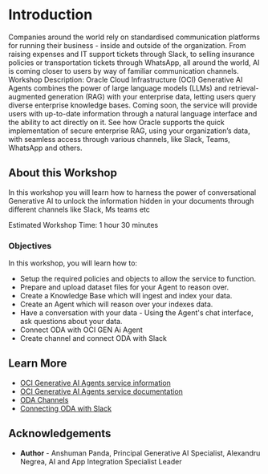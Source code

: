 # Introduction

Companies around the world rely on standardised communication platforms for running their business - inside and outside of the organization. From raising expenses and IT support tickets through Slack, to selling insurance policies or transportation tickets through WhatsApp, all around the world, AI is coming closer to users by way of familiar communication channels. 
Workshop Description: Oracle Cloud Infrastructure (OCI) Generative AI Agents combines the power of large language models (LLMs) and retrieval-augmented generation (RAG) with your enterprise data, letting users query diverse enterprise knowledge bases. Coming soon, the service will provide users with up-to-date information through a natural language interface and the ability to act directly on it. See how Oracle supports the quick implementation of secure enterprise RAG, using your organization’s data, with seamless access through various channels, like Slack, Teams, WhatsApp and others.


## About this Workshop

In this workshop you will learn how to harness the power of conversational Generative AI to unlock the information hidden in your documents through different channels like Slack, Ms teams etc

Estimated Workshop Time: 1 hour 30 minutes

### Objectives

In this workshop, you will learn how to:

* Setup the required policies and objects to allow the service to function.
* Prepare and upload dataset files for your Agent to reason over.
* Create a Knowledge Base which will ingest and index your data.
* Create an Agent which will reason over your indexes data.
* Have a conversation with your data - Using the Agent's chat interface, ask questions about your data.
* Connect ODA with OCI GEN Ai Agent
* Create channel and connect ODA with Slack

## Learn More

* [OCI Generative AI Agents service information](https://www.oracle.com/artificial-intelligence/generative-ai/agents/)
* [OCI Generative AI Agents service documentation](https://docs.oracle.com/en-us/iaas/Content/generative-ai-agents/home.htm)
* [ODA Channels](https://docs.oracle.com/en/cloud/paas/digital-assistant/use-chatbot/channels-part-topic.html)
* [Connecting ODA with Slack](https://docs.oracle.com/en/cloud/paas/digital-assistant/use-chatbot/slack.html#GUID-311B18A9-B101-4107-95AD-D7B9E1539B25)

## Acknowledgements

* **Author** - Anshuman Panda, Principal Generative AI Specialist, Alexandru Negrea, AI and App Integration Specialist Leader
